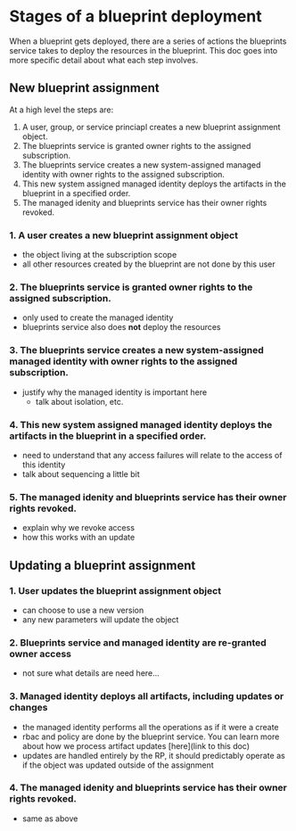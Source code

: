# Stages of a blueprint deployment

When a blueprint gets deployed, there are a series of actions the blueprints service takes to deploy the resources in the blueprint. This doc goes into more specific detail about what each step involves.

## New blueprint assignment

At a high level the steps are:

1. A user, group, or service princiapl creates a new blueprint assignment object.
1. The blueprints service is granted owner rights to the assigned subscription. 
1. The blueprints service creates a new system-assigned managed identity with owner rights to the assigned subscription.
1. This new system assigned managed identity deploys the artifacts in the blueprint in a specified order.
1. The managed idenity and blueprints service has their owner rights revoked.

### 1. A user creates a new blueprint assignment object

* the object living at the subscription scope
* all other resources created by the blueprint are not done by this user

### 2. The blueprints service is granted owner rights to the assigned subscription.

* only used to create the managed identity
* blueprints service also does **not** deploy the resources

### 3. The blueprints service creates a new system-assigned managed identity with owner rights to the assigned subscription.

* justify why the managed identity is important here
    - talk about isolation, etc. 

### 4. This new system assigned managed identity deploys the artifacts in the blueprint in a specified order.

* need to understand that any access failures will relate to the access of this identity
* talk about sequencing a little bit

### 5. The managed idenity and blueprints service has their owner rights revoked.

* explain why we revoke access
* how this works with an update

## Updating a blueprint assignment

### 1. User updates the blueprint assignment object

* can choose to use a new version
* any new parameters will update the object

### 2. Blueprints service and managed identity are re-granted owner access

* not sure what details are need here...

### 3. Managed identity deploys all artifacts, including updates or changes

* the managed identity performs all the operations as if it were a create
* rbac and policy are done by the blueprint service. You can learn more about how we process artifact updates [here](link to this doc)
* updates are handled entirely by the RP, it should predictably operate as if the object was updated outside of the assignment

### 4. The managed idenity and blueprints service has their owner rights revoked.

* same as above


